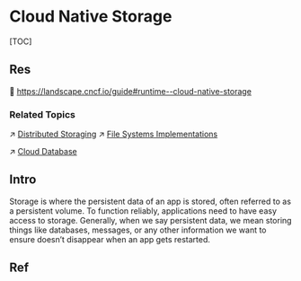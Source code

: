 # Cloud Native Storage

[TOC]



## Res
📂 https://landscape.cncf.io/guide#runtime--cloud-native-storage


### Related Topics
↗ [Distributed Storaging](../../../../../System%20Architecture%20Design/🌌%20Distributed%20Systems/Distributed%20Storaging/Distributed%20Storaging.md)
↗ [File Systems Implementations](../../../../../🔑%20CS%20Core/🧬%20Computer%20System/Operating%20System%20(Theory%20Part)/OS%20IO%20System/IO%20Generality%20(via%20Abstraction)/File%20&%20File%20System/🎯%20File%20Systems%20Implementations/File%20Systems%20Implementations.md)

↗ [Cloud Database](../../../Dev(Sec)Ops%20(Application%20Level%20Engineering)/🛫%20Continuous%20Integration/Cloud%20Database.md)



## Intro
Storage is where the persistent data of an app is stored, often referred to as a persistent volume. To function reliably, applications need to have easy access to storage. Generally, when we say persistent data, we mean storing things like databases, messages, or any other information we want to ensure doesn’t disappear when an app gets restarted.



## Ref

